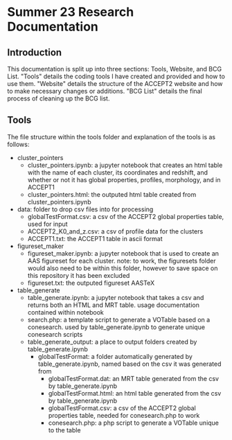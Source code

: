 # Summer 23 Research Documentation

## Introduction

This documentation is split up into three sections: Tools, Website, and BCG List. "Tools" details the coding tools I have created and provided and how to use them. "Website" details the structure of the ACCEPT2 website and how to make necessary changes or additions. "BCG List" details the final process of cleaning up the BCG list.

## Tools

The file structure within the tools folder and explanation of the tools is as follows:

- cluster_pointers
    - cluster_pointers.ipynb: a jupyter notebook that creates an html table with the name of each cluster, its coordinates and redshift, and whether or not it has global properties, profiles, morphology, and in ACCEPT1
    - cluster_pointers.html: the outputed html table created from cluster_pointers.ipynb
- data: folder to drop csv files into for processing
    - globalTestFormat.csv: a csv of the ACCEPT2 global properties table, used for input
    - ACCEPT2_K0_and_z.csv: a csv of profile data for the clusters
    - ACCEPT1.txt: the ACCEPT1 table in ascii format
- figureset_maker
    - figureset_maker.ipynb: a jupyter notebook that is used to create an AAS figureset for each cluster. note: to work, the figuresets folder would also need to be within this folder, however to save space on this repository it has been excluded
    - figureset.txt: the outputed figureset AASTeX
- table_generate
    - table_generate.ipynb: a jupyter notebook that takes a csv and returns both an HTML and MRT table. usage documentation contained within notebook
    - search.php: a template script to generate a VOTable based on a conesearch. used by table_generate.ipynb to generate unique conesearch scripts
    - table_generate_output: a place to output folders created by table_generate.ipynb
        - globalTestFormat: a folder automatically generated by table_generate.ipynb, named based on the csv it was generated from
            - globalTestFormat.dat: an MRT table generated from the csv by table_generate.ipynb
            - globalTestFormat.html: an html table generated from the csv by table_generate.ipynb
            - globalTestFormat.csv: a csv of the ACCEPT2 global properties table, needed for conesearch.php to work
            - conesearch.php: a php script to generate a VOTable unique to the table